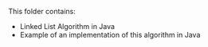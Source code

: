 This folder contains:
- Linked List Algorithm in Java
- Example of an implementation of this algorithm in Java

